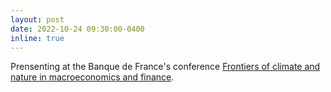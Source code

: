 ```yaml
---
layout: post
date: 2022-10-24 09:30:00-0400
inline: true
---
```


Prensenting at the Banque de France's conference <a href='https://www.banque-france.fr/en/frontiers-climate-and-nature-macroeconomics-and-finance'>Frontiers of climate and nature in macroeconomics and finance</a>.
